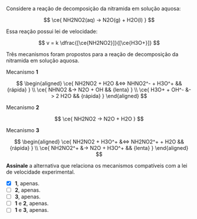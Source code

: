Considere a reação de decomposição da nitramida em solução aquosa:

$$
\ce{ NH2NO2(aq) -> N2O(g) + H2O(l) }
$$

Essa reação possui lei de velocidade:

$$
v = k \dfrac{[\ce{NH2NO2}]}{[\ce{H3O+}]}
$$

Três mecanismos foram propostos para a reação de decomposição da nitramida em solução aquosa.

Mecanismo **1**

$$
\begin{aligned}
    \ce{ NH2NO2 + H2O &<=> NHNO2^- + H3O^+ && {rápida} } \\
    \ce{ NHNO2 &-> N2O + OH && {lenta} } \\
    \ce{ H3O+ + OH^- &-> 2 H2O && {rápida} }
\end{aligned}
$$

Mecanismo **2**

$$
\ce{ NH2NO2 -> N2O + H2O }
$$

Mecanismo **3**

$$
\begin{aligned}
    \ce{ NH2NO2 + H3O^+ &<=> NH2NO2^+ + H2O && {rápida} } \\
    \ce{ NH2NO2^+ &-> N2O + H3O^+  && {lenta} }
\end{aligned}
$$

**Assinale** a alternativa que relaciona os mecanismos compatíveis com a lei de velocidade experimental.

- [x] **1**, apenas.
- [ ] **2**, apenas.
- [ ] **3**, apenas.
- [ ] **1** e **2**, apenas.
- [ ] **1** e **3**, apenas.
